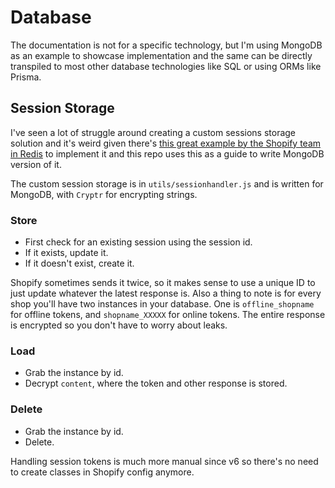 # Database

The documentation is not for a specific technology, but I'm using MongoDB as an example to showcase implementation and the same can be directly transpiled to most other database technologies like SQL or using ORMs like Prisma.

## Session Storage

I've seen a lot of struggle around creating a custom sessions storage solution and it's weird given there's [this great example by the Shopify team in Redis](https://github.com/Shopify/shopify-node-api/blob/main/docs/usage/customsessions.md) to implement it and this repo uses this as a guide to write MongoDB version of it.

The custom session storage is in `utils/sessionhandler.js` and is written for MongoDB, with `Cryptr` for encrypting strings.

### Store

- First check for an existing session using the session id.
- If it exists, update it.
- If it doesn't exist, create it.

Shopify sometimes sends it twice, so it makes sense to use a unique ID to just update whatever the latest response is. Also a thing to note is for every shop you'll have two instances in your database. One is `offline_shopname` for offline tokens, and `shopname_XXXXX` for online tokens. The entire response is encrypted so you don't have to worry about leaks.

### Load

- Grab the instance by id.
- Decrypt `content`, where the token and other response is stored.

### Delete

- Grab the instance by id.
- Delete.

Handling session tokens is much more manual since v6 so there's no need to create classes in Shopify config anymore.
